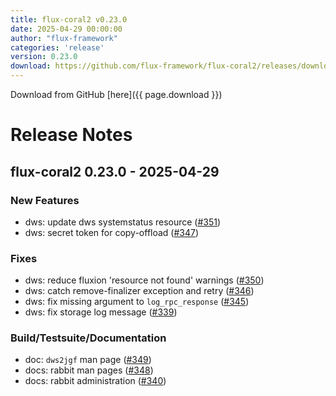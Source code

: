 ```yaml
---
title: flux-coral2 v0.23.0
date: 2025-04-29 00:00:00
author: "flux-framework"
categories: 'release'
version: 0.23.0
download: https://github.com/flux-framework/flux-coral2/releases/download/v0.23.0/flux-coral2-0.23.0.tar.gz
---
```


Download from GitHub [here]({{ page.download }})

# Release Notes

flux-coral2 0.23.0 - 2025-04-29
-------------------------------

### New Features
 * dws: update dws systemstatus resource ([#351](https://github.com/flux-framework/flux-coral2/issues/351))
 * dws: secret token for copy-offload ([#347](https://github.com/flux-framework/flux-coral2/issues/347))

### Fixes
 * dws: reduce fluxion 'resource not found' warnings ([#350](https://github.com/flux-framework/flux-coral2/issues/350))
 * dws: catch remove-finalizer exception and retry ([#346](https://github.com/flux-framework/flux-coral2/issues/346))
 * dws: fix missing argument to `log_rpc_response` ([#345](https://github.com/flux-framework/flux-coral2/issues/345))
 * dws: fix storage log message ([#339](https://github.com/flux-framework/flux-coral2/issues/339))

### Build/Testsuite/Documentation
 * doc: `dws2jgf` man page ([#349](https://github.com/flux-framework/flux-coral2/issues/349))
 * docs: rabbit man pages ([#348](https://github.com/flux-framework/flux-coral2/issues/348))
 * docs: rabbit administration ([#340](https://github.com/flux-framework/flux-coral2/issues/340))

